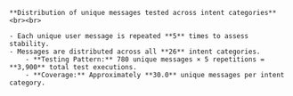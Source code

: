 
    **Distribution of unique messages tested across intent categories**<br><br>

    - Each unique user message is repeated **5** times to assess stability.
    - Messages are distributed across all **26** intent categories.
        - **Testing Pattern:** 780 unique messages × 5 repetitions = **3,900** total test executions.
        - **Coverage:** Approximately **30.0** unique messages per intent category.
    
